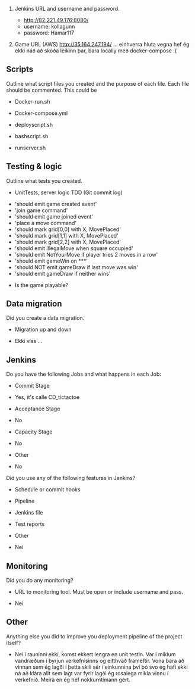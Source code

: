 1. Jenkins URL and username and password.
	* http://82.221.49.176:8080/ 
	* username: kollagunn
	* password: Hamar117


2. Game URL (AWS)
	http://35.164.247.194/   ... einhverra hluta vegna hef ég ekki náð að skoða leikinn þar, bara locally með docker-compose :( 


## Scripts

Outline what script files you created and the purpose of each file. Each file should be commented. This could be

- Docker-run.sh

- Docker-compose.yml

- deployscript.sh

- bashscript.sh

- runserver.sh


## Testing & logic

Outline what tests you created.

- UnitTests, server logic TDD (Git commit log)
* 'should emit game created event'
* 'join game command'
* 'should emit game joined event'
* 'place a move command'
* 'should mark grid[0,0] with X, MovePlaced'
* 'should mark grid[1,1] with X, MovePlaced'
* 'should mark grid[2,2] with X, MovePlaced'
* 'should emit IllegalMove when square occupied'
* 'should emit NotYourMove if player tries 2 moves in a row'
* 'should emit gameWin on ***'
* 'should NOT emit gameDraw if last move was win'
* 'should emit gameDraw if neither wins'

- Is the game playable?


## Data migration

Did you create a data migration.

- Migration up and down
* Ekki viss ... 


## Jenkins

Do you have the following Jobs and what happens in each Job:

- Commit Stage
* Yes, it's calle CD_tictactoe

- Acceptance Stage
* No

- Capacity Stage
* No

- Other
* No


Did you use any of the following features in Jenkins?

- Schedule or commit hooks

- Pipeline

- Jenkins file

- Test reports

- Other
* Nei


## Monitoring

Did you do any monitoring?

- URL to monitoring tool. Must be open or include username and pass.
* Nei

## Other

Anything else you did to improve you deployment pipeline of the project itself?
* Nei í rauninni ekki, ḱomst ekkert lengra en unit testin. Var í miklum vandræðum í byrjun verkefnisinns og eitthvað frameftir. Vona bara að vinnan sem ég lagði í þetta skili sér í einkunnina því þó svo ég hafi ekki ná að klára allt sem lagt var fyrir lagði ég rosalega mikla vinnu í verkefnið. Meira en ég hef nokkurntímann gert.